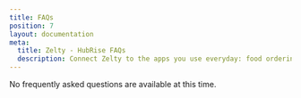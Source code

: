 ```yaml
---
title: FAQs
position: 7
layout: documentation
meta:
  title: Zelty - HubRise FAQs
  description: Connect Zelty to the apps you use everyday: food ordering platforms, mobile apps, ordering sites, marketing and loyalty solutions, delivery services, and more.
---
```


No frequently asked questions are available at this time.
